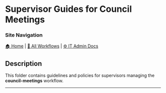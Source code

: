 <!-- description: This folder contains guidelines and policies for supervisors managing the **council-meetings** workflow. -->
# Supervisor Guides for Council Meetings

### Site Navigation
[🏠 Home](../../../README.md) | [📂 All Workflows](../../users.md) | [⚙ IT Admin Docs](../../../it-admins/README.md)

## Description
This folder contains guidelines and policies for supervisors managing the **council-meetings** workflow.

---
